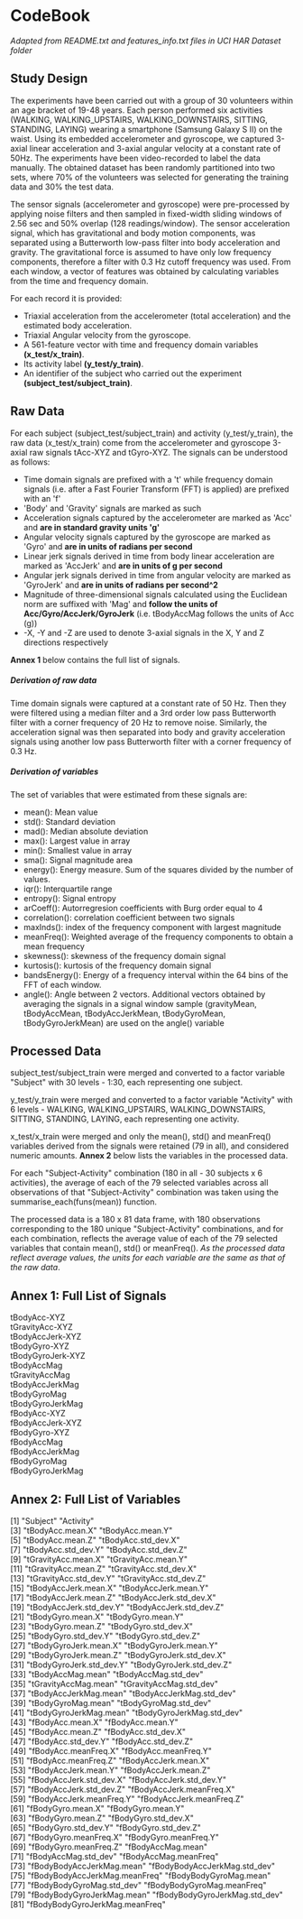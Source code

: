 # CodeBook  
*Adapted from README.txt and features_info.txt files in UCI HAR Dataset folder*

## Study Design

The experiments have been carried out with a group of 30 volunteers within an age bracket of 19-48 years. Each person performed six activities (WALKING, WALKING_UPSTAIRS, WALKING_DOWNSTAIRS, SITTING, STANDING, LAYING) wearing a smartphone (Samsung Galaxy S II) on the waist. Using its embedded accelerometer and gyroscope, we captured 3-axial linear acceleration and 3-axial angular velocity at a constant rate of 50Hz. The experiments have been video-recorded to label the data manually. The obtained dataset has been randomly partitioned into two sets, where 70% of the volunteers was selected for generating the training data and 30% the test data. 

The sensor signals (accelerometer and gyroscope) were pre-processed by applying noise filters and then sampled in fixed-width sliding windows of 2.56 sec and 50% overlap (128 readings/window). The sensor acceleration signal, which has gravitational and body motion components, was separated using a Butterworth low-pass filter into body acceleration and gravity. The gravitational force is assumed to have only low frequency components, therefore a filter with 0.3 Hz cutoff frequency was used. From each window, a vector of features was obtained by calculating variables from the time and frequency domain. 

For each record it is provided:
- Triaxial acceleration from the accelerometer (total acceleration) and the estimated body acceleration.
- Triaxial Angular velocity from the gyroscope. 
- A 561-feature vector with time and frequency domain variables **(x_test/x_train)**. 
- Its activity label **(y_test/y_train)**. 
- An identifier of the subject who carried out the experiment **(subject_test/subject_train)**.

## Raw Data

For each subject (subject_test/subject_train) and activity (y_test/y_train), the raw data (x_test/x_train) come from the accelerometer and gyroscope 3-axial raw signals tAcc-XYZ and tGyro-XYZ.  The signals can be understood as follows:
* Time domain signals are prefixed with a 't' while frequency domain signals (i.e. after a Fast Fourier Transform (FFT) is applied) are prefixed with an 'f'
* 'Body' and 'Gravity' signals are marked as such
* Acceleration signals captured by the accelerometer are marked as 'Acc' and **are in standard gravity units 'g'**
* Angular velocity signals captured by the gyroscope are marked as 'Gyro' and **are in units of radians per second**
* Linear jerk signals derived in time from body linear acceleration are marked as 'AccJerk' and **are in units of g per second**
* Angular jerk signals derived in time from angular velocity are marked as 'GyroJerk' and **are in units of radians per second^2**
* Magnitude of three-dimensional signals calculated using the Euclidean norm are suffixed with 'Mag' and **follow the units of Acc/Gyro/AccJerk/GyroJerk** (i.e. tBodyAccMag follows the units of Acc (g))
* -X, -Y and -Z are used to denote 3-axial signals in the X, Y and Z directions respectively  

**Annex 1** below contains the full list of signals.  

##### *Derivation of raw data*  
Time domain signals were captured at a constant rate of 50 Hz. Then they were filtered using a median filter and a 3rd order low pass Butterworth filter with a corner frequency of 20 Hz to remove noise. Similarly, the acceleration signal was then separated into body and gravity acceleration signals using another low pass Butterworth filter with a corner frequency of 0.3 Hz. 

##### *Derivation of variables*  
The set of variables that were estimated from these signals are:   

* mean(): Mean value  
* std(): Standard deviation  
* mad(): Median absolute deviation   
* max(): Largest value in array  
* min(): Smallest value in array  
* sma(): Signal magnitude area  
* energy(): Energy measure. Sum of the squares divided by the number of values.   
* iqr(): Interquartile range   
* entropy(): Signal entropy  
* arCoeff(): Autorregresion coefficients with Burg order equal to 4  
* correlation(): correlation coefficient between two signals  
* maxInds(): index of the frequency component with largest magnitude  
* meanFreq(): Weighted average of the frequency components to obtain a mean frequency  
* skewness(): skewness of the frequency domain signal   
* kurtosis(): kurtosis of the frequency domain signal   
* bandsEnergy(): Energy of a frequency interval within the 64 bins of the FFT of each window.  
* angle(): Angle between 2 vectors.  Additional vectors obtained by averaging the signals in a signal window sample (gravityMean, tBodyAccMean, tBodyAccJerkMean, tBodyGyroMean, tBodyGyroJerkMean) are used on the angle() variable

## Processed Data

subject_test/subject_train were merged and converted to a factor variable "Subject" with 30 levels - 1:30, each representing one subject.  

y_test/y_train were merged and converted to a factor variable "Activity" with 6 levels - WALKING, WALKING_UPSTAIRS, WALKING_DOWNSTAIRS, SITTING, STANDING, LAYING, each representing one activity.

x_test/x_train were merged and only the mean(), std() and meanFreq() variables derived from the signals were retained (79 in all), and considered numeric amounts. **Annex 2** below lists the variables in the processed data.

For each "Subject-Activity" combination (180 in all - 30 subjects x 6 activities), the average of each of the 79 selected variables across all observations of that "Subject-Activity" combination was taken using the summarise_each(funs(mean)) function. 

The processed data is a 180 x 81 data frame, with 180 observations corresponding to the 180 unique "Subject-Activity" combinations, and for each combination, reflects the average value of each of the 79 selected variables that contain mean(), std() or meanFreq().  *As the processed data reflect average values, the units for each variable are the same as that of the raw data*. 

## Annex 1:  Full List of Signals

tBodyAcc-XYZ  
tGravityAcc-XYZ  
tBodyAccJerk-XYZ  
tBodyGyro-XYZ  
tBodyGyroJerk-XYZ  
tBodyAccMag  
tGravityAccMag  
tBodyAccJerkMag  
tBodyGyroMag  
tBodyGyroJerkMag  
fBodyAcc-XYZ  
fBodyAccJerk-XYZ  
fBodyGyro-XYZ  
fBodyAccMag  
fBodyAccJerkMag  
fBodyGyroMag  
fBodyGyroJerkMag  

## Annex 2:  Full List of Variables
 [1] "Subject"                       "Activity"                     
 [3] "tBodyAcc.mean.X"               "tBodyAcc.mean.Y"              
 [5] "tBodyAcc.mean.Z"               "tBodyAcc.std_dev.X"           
 [7] "tBodyAcc.std_dev.Y"            "tBodyAcc.std_dev.Z"           
 [9] "tGravityAcc.mean.X"            "tGravityAcc.mean.Y"           
[11] "tGravityAcc.mean.Z"            "tGravityAcc.std_dev.X"        
[13] "tGravityAcc.std_dev.Y"         "tGravityAcc.std_dev.Z"        
[15] "tBodyAccJerk.mean.X"           "tBodyAccJerk.mean.Y"          
[17] "tBodyAccJerk.mean.Z"           "tBodyAccJerk.std_dev.X"       
[19] "tBodyAccJerk.std_dev.Y"        "tBodyAccJerk.std_dev.Z"       
[21] "tBodyGyro.mean.X"              "tBodyGyro.mean.Y"             
[23] "tBodyGyro.mean.Z"              "tBodyGyro.std_dev.X"          
[25] "tBodyGyro.std_dev.Y"           "tBodyGyro.std_dev.Z"          
[27] "tBodyGyroJerk.mean.X"          "tBodyGyroJerk.mean.Y"         
[29] "tBodyGyroJerk.mean.Z"          "tBodyGyroJerk.std_dev.X"      
[31] "tBodyGyroJerk.std_dev.Y"       "tBodyGyroJerk.std_dev.Z"      
[33] "tBodyAccMag.mean"              "tBodyAccMag.std_dev"          
[35] "tGravityAccMag.mean"           "tGravityAccMag.std_dev"       
[37] "tBodyAccJerkMag.mean"          "tBodyAccJerkMag.std_dev"      
[39] "tBodyGyroMag.mean"             "tBodyGyroMag.std_dev"         
[41] "tBodyGyroJerkMag.mean"         "tBodyGyroJerkMag.std_dev"     
[43] "fBodyAcc.mean.X"               "fBodyAcc.mean.Y"              
[45] "fBodyAcc.mean.Z"               "fBodyAcc.std_dev.X"           
[47] "fBodyAcc.std_dev.Y"            "fBodyAcc.std_dev.Z"           
[49] "fBodyAcc.meanFreq.X"           "fBodyAcc.meanFreq.Y"          
[51] "fBodyAcc.meanFreq.Z"           "fBodyAccJerk.mean.X"          
[53] "fBodyAccJerk.mean.Y"           "fBodyAccJerk.mean.Z"          
[55] "fBodyAccJerk.std_dev.X"        "fBodyAccJerk.std_dev.Y"       
[57] "fBodyAccJerk.std_dev.Z"        "fBodyAccJerk.meanFreq.X"      
[59] "fBodyAccJerk.meanFreq.Y"       "fBodyAccJerk.meanFreq.Z"      
[61] "fBodyGyro.mean.X"              "fBodyGyro.mean.Y"             
[63] "fBodyGyro.mean.Z"              "fBodyGyro.std_dev.X"          
[65] "fBodyGyro.std_dev.Y"           "fBodyGyro.std_dev.Z"          
[67] "fBodyGyro.meanFreq.X"          "fBodyGyro.meanFreq.Y"         
[69] "fBodyGyro.meanFreq.Z"          "fBodyAccMag.mean"             
[71] "fBodyAccMag.std_dev"           "fBodyAccMag.meanFreq"         
[73] "fBodyBodyAccJerkMag.mean"      "fBodyBodyAccJerkMag.std_dev"  
[75] "fBodyBodyAccJerkMag.meanFreq"  "fBodyBodyGyroMag.mean"        
[77] "fBodyBodyGyroMag.std_dev"      "fBodyBodyGyroMag.meanFreq"    
[79] "fBodyBodyGyroJerkMag.mean"     "fBodyBodyGyroJerkMag.std_dev"   
[81] "fBodyBodyGyroJerkMag.meanFreq"
